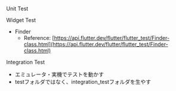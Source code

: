 Unit Test

Widget Test
- Finder
	- Reference: [https://api.flutter.dev/flutter/flutter_test/Finder-class.html](https://api.flutter.dev/flutter/flutter_test/Finder-class.html)

Integration Test
- エミュレータ・実機でテストを動かす
- testフォルダではなく、integration_testフォルダを生やす
